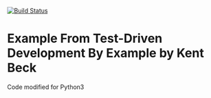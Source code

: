 [![Build Status](https://travis-ci.com/dbgsprw/TDDBEPractice2_XUnit.svg?branch=master)](https://travis-ci.com/dbgsprw/TDDBEPractice2_XUnit)

# Example From Test-Driven Development By Example by Kent Beck

Code modified for Python3
